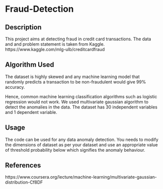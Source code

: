 <h1> Fraud-Detection </h1>
<h2> Description </h2>
This project aims at detecting fraud in credit card transactions. The data and and problem statement is taken from Kaggle. 
https://www.kaggle.com/mlg-ulb/creditcardfraud

<h2>Algorithm Used </h2>
The dataset is highly skewed and any machine learning model that randomly predicts a transaction to be non-fraudulent would give 99% accuracy. 

Hence, common machine learning classification algorithms such as logistic regression would not work. We used multivariate gaussian algorithm to detect the anomalies in the data. The dataset has 30 independent variables and 1 dependent variable.

<h2> Usage </h2>
The code can be used for any data anomaly detection. You needs to modify the dimensions of dataset as per your dataset and use an appropriate value of threshold probability below which signifies the anomaly behaviour.
<h2> References </h2>
https://www.coursera.org/lecture/machine-learning/multivariate-gaussian-distribution-Cf8DF
